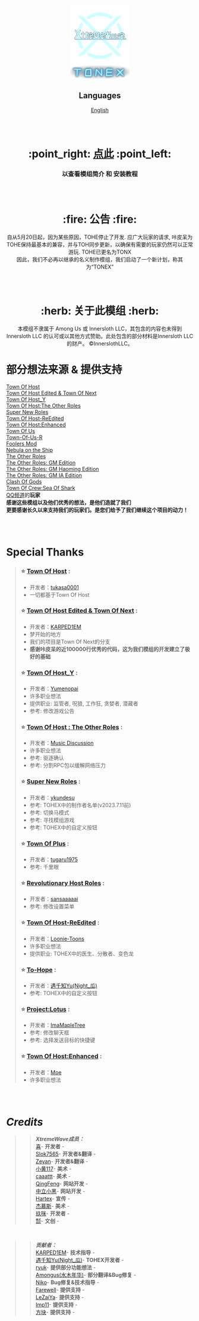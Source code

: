<div align="center">
  <img width="160" src="Assets/LOGO.png" alt="logo"></br>
  <img width="160" src="Assets/Title.svg" alt="title"></br>

 ## Languages
[English](https://github.com/XtremeWave/TownOfNewEpic_Xtreme/blob/TONEX/README.md)

  </br></br>

  <h1>:point_right: <a href="https://www.xtreme.net.cn">点此</a> :point_left:</h1> 
  <h3>以查看模组简介 和 安装教程</h3>  

  </br></br>

  <h1>:fire: 公告 :fire:</h1>
  <p>自从5月20日起，因为某些原因，TOHE停止了开发. 应广大玩家的请求, 咔皮呆为TOHE保持最基本的兼容，并与TOH同步更新，以确保有需要的玩家仍然可以正常游玩. TOHE已更名为TONX<br>因此，我们不必再以继承的名义制作模组，我们启动了一个新计划，称其为“TONEX”</p>

  </br></br>

  <h1>:herb: 关于此模组 :herb:</h1>
  <p>本模组不隶属于 Among Us 或 Innersloth LLC，其包含的内容也未得到 Innersloth LLC 的认可或以其他方式赞助。此处包含的部分材料是Innersloth LLC的财产。 ©InnerslothLLC。</p>

</div>
<div align="left">

  # 部分想法来源 & 提供支持
[Town Of Host](https://github.com/tukasa0001/TownOfHost)<br>
[Town Of Host Edited & Town Of Next](https://github.com/KARPED1EM/TownOfHostEdited)<br>
[Town Of Host_Y](https://github.com/Yumenopai/TownOfHost_Y)<br>
[Town Of Host:The Other Roles](https://github.com/music-discussion/TownOfHost-TheOtherRoles)<br>
[Super New Roles](https://github.com/ykundesu/SuperNewRoles)<br>
[Town Of Host-ReEdited](https://github.com/Loonie-Toons/TownOfHost-ReEdited)<br>
[Town Of Host:Enhanced](https://github.com/0xDrMoe/TownofHost-Enhanced)<br>
[Town Of Us](https://github.com/Loonie-Toons/TownOfHost-ReEdited)<br>
[Town-Of-Us-R](https://github.com/eDonnes124/Town-Of-Us-R)<br>
[Foolers Mod](https://github.com/MengTube/Foolers-Mod)<br>
[Nebula on the Ship](https://github.com/Dolly1016/Nebula)<br>
[The Other Roles](https://github.com/TheOtherRolesAU/TheOtherRoles)<br>
[The Other Roles: GM Edition](https://github.com/yukinogatari/TheOtherRoles-GM)<br>
[The Other Roles: GM Haoming Edition](https://github.com/haoming37/TheOtherRoles-GM-Haoming)<br>
[The Other Roles: GM IA Edition](https://github.com/dabao40/TheOtherRolesGMIA)<br>
[Clash Of Gods](https://github.com/CognifyDev/ClashOfGods)<br>
[Town Of Crew:Sea Of Shark](https://github.com/yiTOC/TOCS)<br>
[QQ频道](https://pd.qq.com/s/gm7xdfhw8)的**玩家**<br>
**感谢这些模组以及他们优秀的想法，是他们造就了我们**<br>
**更要感谢长久以来支持我们的玩家们。是您们给予了我们继续这个项目的动力！**

  </br></br>

# Special Thanks
>
>### :star: [Town Of Host](https://github.com/tukasa0001/TownOfHost) :
>
> - 开发者：[tukasa0001](https://github.com/tukasa0001)
> - 一切都基于Town Of Host
>
>### :star: [Town Of Host Edited & Town Of Next](https://github.com/KARPED1EM/TownOfHostEdited) :
> 
> - 开发者：[KARPED1EM](https://github.com/KARPED1EM)
> - 梦开始的地方
> - 我们的项目是Town Of Next的分支
> - **感谢咔皮呆的近100000行优秀的代码，这为我们模组的开发建立了极好的基础**
>
>### :star: [Town Of Host_Y](https://github.com/Yumenopai/TownOfHost_Y) :
> 
> - 开发者：[Yumenopai](https://github.com/Yumenopai)
> - 许多职业想法
> - 提供职业: 监管者, 呪狼, 工作狂, 贪婪者, 潜藏者
> - 参考: 修改游戏公告
>### :star: [Town Of Host : The Other Roles](https://github.com/music-discussion/TownOfHost-TheOtherRoles) :
>
> - 开发者：[Music Discussion](https://github.com/music-discussion)
> - 许多职业想法
> - 参考: 驱逐确认
> - 参考: 分割RPC包以缓解网络压力
>
>### :star: [Super New Roles](https://github.com/ykundesu/SuperNewRoles) :
> 
> - 开发者：[ykundesu](https://github.com/ykundesu)
> - 参考: TOHEX中的制作者名单(v2023.7.11前)
> - 参考: 切换马模式
> - 参考: 寻找模组游戏
> - 参考: TOHEX中的自定义按钮
>
>### :star: [Town Of Plus](https://github.com/tugaru1975/TownOfPlus) :
> 
> - 开发者：[tugaru1975](https://github.com/tugaru1975)
> - 参考: 千里眼
>
>### :star: [Revolutionary Host Roles](https://github.com/sansaaaaai/Revolutionary-host-roles) :
> 
> - 开发者：[sansaaaaai](https://github.com/sansaaaaai)
> - 参考: 修改设置菜单
>
>### :star: [Town Of Host-ReEdited](https://github.com/Loonie-Toons/TownOfHost-ReEdited) :
> 
> - 开发者：[Loonie-Toons](https://github.com/Loonie-Toons)
> - 许多职业想法
> - 提供职业: TOHEX中的医生、分散者、变色龙
>  
>### :star: [To-Hope](https://gitee.com/xigua_ya/to-hope) :
> 
> - 开发者：[遇千知Yu(Night_瓜)](https://gitee.com/xigua_ya)
> - 参考: TOHEX中的自定义按钮
> 
>### :star: [Project:Lotus](https://github.com/ImaMapleTree/Lotus) :
> 
> - 开发者：[ImaMapleTree](https://github.com/ImaMapleTree)
> - 参考: 修改聊天框
> - 参考: 选择发送目标的快捷键
>
>### :star: [Town Of Host:Enhanced](https://github.com/0xDrMoe/TownofHost-Enhanced) :
> 
> - 开发者：[Moe](https://github.com/0xDrMoe)
> - 许多职业想法
>
	
  </br></br>

# ***Credits***
>> ***XtremeWave成员：***<BR>
>[喜]()- **开发者** -<br>
>[Slok7565](https://github.com/Slok7565)- **开发者&翻译** -<br>
>[Zeyan]()- **开发者&翻译** -<br>
>[小黄117]()- **美术** -<br>
>[caaattt]()- **美术** -<br>
>[QingFeng]()- **网站开发** -<br>
>[中立小黑]()- **网站开发** -<br>
>[Hartex]()- **宣传** -<br>
>[杰慕斯]()- **美术** -<br>
>[玖咪]()- **开发者** -<br>
>[㍿]()- **文创** -<br>

  </br>

>> ***贡献者：***<BR>
>[KARPED1EM]()- **技术指导** -<br>
>[遇千知Yu(Night_瓜)]()- **TOHEX开发者** -<br>
>[ryuk]()- **提供部分功能想法** -<br>
>[Amongus(水木年华)]()- **部分翻译&Bug修复** -<br>
>[Niko]()- **Bug修复&技术指导** -<br>
>[Farewell]()- **提供支持** -<br>
>[LeZaiYa]()- **提供支持** -<br>
>[Imp11]()- **提供支持** -<br>
>[方块]()- **提供支持** -<br>
</div>
